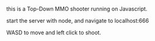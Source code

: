 this is a Top-Down MMO shooter running on Javascript.

start the server with node, and navigate to localhost:666

WASD to move and left click to shoot.
